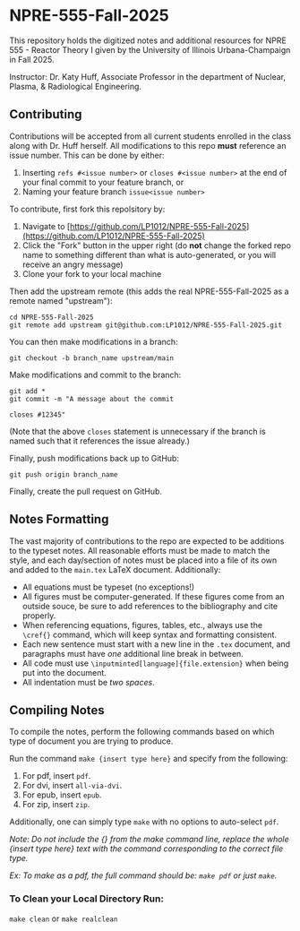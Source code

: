 # NPRE-555-Fall-2025
This repository holds the digitized notes and additional resources for NPRE 555 - Reactor Theory I given by the University of Illinois Urbana-Champaign in Fall 2025.

Instructor: Dr. Katy Huff, Associate Professor in the department of Nuclear, Plasma, & Radiological Engineering.

## Contributing
Contributions will be accepted from all current students enrolled in the class along with Dr. Huff herself.
All modifications to this repo **must** reference an issue number. 
This can be done by either:
1. Inserting `refs #<issue number>` or `closes #<issue number>` at the end of your final commit to your feature branch, or
2. Naming your feature branch `issue<issue number>`

To contribute, first fork this repolsitory by:
1. Navigate to [https://github.com/LP1012/NPRE-555-Fall-2025](https://github.com/LP1012/NPRE-555-Fall-2025)
2. Click the "Fork" button in the upper right (do **not** change the forked repo name to something different than what is auto-generated, or you will receive an angry message)
3. Clone your fork to your local machine

Then add the upstream remote (this adds the real NPRE-555-Fall-2025 as a remote named "upstream"):
```
cd NPRE-555-Fall-2025
git remote add upstream git@github.com:LP1012/NPRE-555-Fall-2025.git
```

You can then make modifications in a branch:
```
git checkout -b branch_name upstream/main
```
Make modifications and commit to the branch:
```
git add *
git commit -m "A message about the commit

closes #12345"
```
(Note that the above `closes` statement is unnecessary if the branch is named such that it references the issue already.)

Finally, push modifications back up to GitHub:
```
git push origin branch_name
```
Finally, create the pull request on GitHub.

## Notes Formatting
The vast majority of contributions to the repo are expected to be additions to the typeset notes. 
All reasonable efforts must be made to match the style, and each day/section of notes must be placed into a file of its own and added to the `main.tex` LaTeX document.
Additionally:
- All equations must be typeset (no exceptions!)
- All figures must be computer-generated. If these figures come from an outside souce, be sure to add references to the bibliography and cite properly.
- When referencing equations, figures, tables, etc., always use the `\cref{}` command, which will keep syntax and formatting consistent.
- Each new sentence must start with a new line in the `.tex` document, and paragraphs must have *one* additional line break in between.
- All code must use `\inputminted[language]{file.extension}` when being put into the document.
- All indentation must be *two spaces*.

## Compiling Notes
To compile the notes, perform the following commands based on which type of document you are trying to produce. 


Run the command `make {insert type here}` and specify from the following:

1. For pdf, insert `pdf`.
2. For dvi, insert `all-via-dvi`.
3. For epub, insert `epub`.
4. For zip, insert `zip`.

Additionally, one can simply type `make` with no options to auto-select `pdf`.

*Note: Do not include the {} from the make command line, replace the whole {insert type here} text with the command corresponding to the correct file type.*

*Ex: To make as a pdf, the full command should be: `make pdf` or just `make`.*

### To Clean your Local Directory Run:

`make clean` or `make realclean`